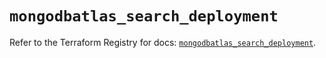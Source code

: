 # `mongodbatlas_search_deployment`

Refer to the Terraform Registry for docs: [`mongodbatlas_search_deployment`](https://registry.terraform.io/providers/mongodb/mongodbatlas/1.19.0/docs/resources/search_deployment).
